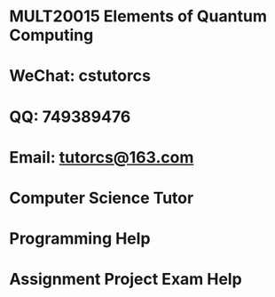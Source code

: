 # MULT20015 Elements of Quantum Computing
# WeChat: cstutorcs

# QQ: 749389476

# Email: tutorcs@163.com

# Computer Science Tutor

# Programming Help

# Assignment Project Exam Help

